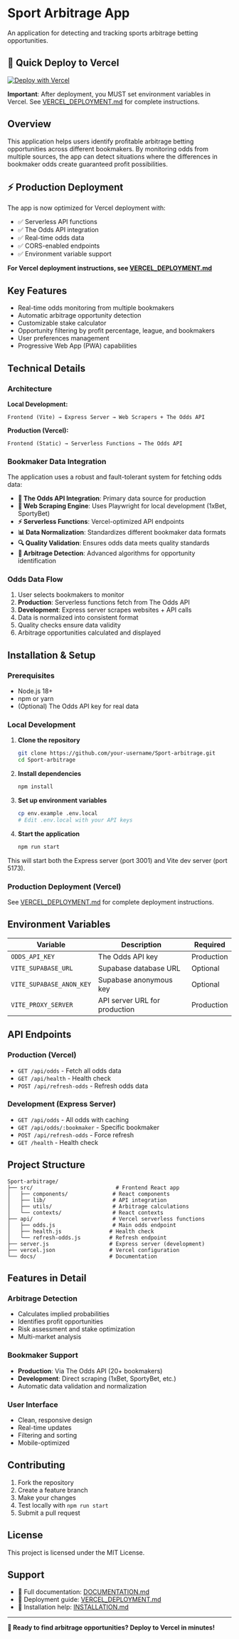 # Sport Arbitrage App

An application for detecting and tracking sports arbitrage betting opportunities.

## 🚀 Quick Deploy to Vercel

[![Deploy with Vercel](https://vercel.com/button)](https://vercel.com/new/clone?repository-url=https://github.com/your-username/Sport-arbitrage)

**Important**: After deployment, you MUST set environment variables in Vercel. See [VERCEL_DEPLOYMENT.md](VERCEL_DEPLOYMENT.md) for complete instructions.

## Overview

This application helps users identify profitable arbitrage betting opportunities across different bookmakers. By monitoring odds from multiple sources, the app can detect situations where the differences in bookmaker odds create guaranteed profit possibilities.

## ⚡ Production Deployment

The app is now optimized for Vercel deployment with:
- ✅ Serverless API functions
- ✅ The Odds API integration
- ✅ Real-time odds data
- ✅ CORS-enabled endpoints
- ✅ Environment variable support

**For Vercel deployment instructions, see [VERCEL_DEPLOYMENT.md](VERCEL_DEPLOYMENT.md)**

## Key Features

- Real-time odds monitoring from multiple bookmakers
- Automatic arbitrage opportunity detection
- Customizable stake calculator
- Opportunity filtering by profit percentage, league, and bookmakers
- User preferences management
- Progressive Web App (PWA) capabilities

## Technical Details

### Architecture

**Local Development:**
```
Frontend (Vite) → Express Server → Web Scrapers + The Odds API
```

**Production (Vercel):**
```
Frontend (Static) → Serverless Functions → The Odds API
```

### Bookmaker Data Integration

The application uses a robust and fault-tolerant system for fetching odds data:

- **🔄 The Odds API Integration**: Primary data source for production
- **🤖 Web Scraping Engine**: Uses Playwright for local development (1xBet, SportyBet)
- **⚡ Serverless Functions**: Vercel-optimized API endpoints
- **📊 Data Normalization**: Standardizes different bookmaker data formats
- **🔍 Quality Validation**: Ensures odds data meets quality standards
- **🎯 Arbitrage Detection**: Advanced algorithms for opportunity identification

### Odds Data Flow

1. User selects bookmakers to monitor
2. **Production**: Serverless functions fetch from The Odds API
3. **Development**: Express server scrapes websites + API calls
4. Data is normalized into consistent format
5. Quality checks ensure data validity
6. Arbitrage opportunities calculated and displayed

## Installation & Setup

### Prerequisites
- Node.js 18+ 
- npm or yarn
- (Optional) The Odds API key for real data

### Local Development

1. **Clone the repository**
   ```bash
   git clone https://github.com/your-username/Sport-arbitrage.git
   cd Sport-arbitrage
   ```

2. **Install dependencies**
   ```bash
   npm install
   ```

3. **Set up environment variables**
   ```bash
   cp env.example .env.local
   # Edit .env.local with your API keys
   ```

4. **Start the application**
   ```bash
   npm run start
   ```

This will start both the Express server (port 3001) and Vite dev server (port 5173).

### Production Deployment (Vercel)

See [VERCEL_DEPLOYMENT.md](VERCEL_DEPLOYMENT.md) for complete deployment instructions.

## Environment Variables

| Variable | Description | Required |
|----------|-------------|----------|
| `ODDS_API_KEY` | The Odds API key | Production |
| `VITE_SUPABASE_URL` | Supabase database URL | Optional |
| `VITE_SUPABASE_ANON_KEY` | Supabase anonymous key | Optional |
| `VITE_PROXY_SERVER` | API server URL for production | Production |

## API Endpoints

### Production (Vercel)
- `GET /api/odds` - Fetch all odds data
- `GET /api/health` - Health check
- `POST /api/refresh-odds` - Refresh odds data

### Development (Express Server)
- `GET /api/odds` - All odds with caching
- `GET /api/odds/:bookmaker` - Specific bookmaker
- `POST /api/refresh-odds` - Force refresh
- `GET /health` - Health check

## Project Structure

```
Sport-arbitrage/
├── src/                          # Frontend React app
│   ├── components/              # React components
│   ├── lib/                     # API integration
│   ├── utils/                   # Arbitrage calculations
│   └── contexts/                # React contexts
├── api/                         # Vercel serverless functions
│   ├── odds.js                  # Main odds endpoint
│   ├── health.js               # Health check
│   └── refresh-odds.js         # Refresh endpoint
├── server.js                   # Express server (development)
├── vercel.json                 # Vercel configuration
└── docs/                       # Documentation
```

## Features in Detail

### Arbitrage Detection
- Calculates implied probabilities
- Identifies profit opportunities
- Risk assessment and stake optimization
- Multi-market analysis

### Bookmaker Support
- **Production**: Via The Odds API (20+ bookmakers)
- **Development**: Direct scraping (1xBet, SportyBet, etc.)
- Automatic data validation and normalization

### User Interface
- Clean, responsive design
- Real-time updates
- Filtering and sorting
- Mobile-optimized

## Contributing

1. Fork the repository
2. Create a feature branch
3. Make your changes
4. Test locally with `npm run start`
5. Submit a pull request

## License

This project is licensed under the MIT License.

## Support

- 📖 Full documentation: [DOCUMENTATION.md](DOCUMENTATION.md)
- 🚀 Deployment guide: [VERCEL_DEPLOYMENT.md](VERCEL_DEPLOYMENT.md)
- 🔧 Installation help: [INSTALLATION.md](INSTALLATION.md)

---

**🎯 Ready to find arbitrage opportunities? Deploy to Vercel in minutes!**
